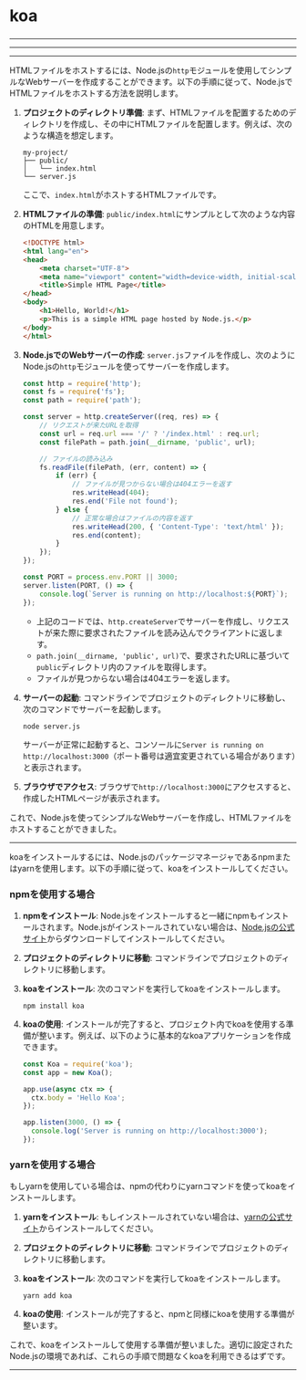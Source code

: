 ###
# koa
###

---

---

---

HTMLファイルをホストするには、Node.jsの`http`モジュールを使用してシンプルなWebサーバーを作成することができます。以下の手順に従って、Node.jsでHTMLファイルをホストする方法を説明します。

1. **プロジェクトのディレクトリ準備**:
   まず、HTMLファイルを配置するためのディレクトリを作成し、その中にHTMLファイルを配置します。例えば、次のような構造を想定します。
   ```
   my-project/
   ├── public/
   │   └── index.html
   └── server.js
   ```

   ここで、`index.html`がホストするHTMLファイルです。

2. **HTMLファイルの準備**:
   `public/index.html`にサンプルとして次のような内容のHTMLを用意します。
   ```html
   <!DOCTYPE html>
   <html lang="en">
   <head>
       <meta charset="UTF-8">
       <meta name="viewport" content="width=device-width, initial-scale=1.0">
       <title>Simple HTML Page</title>
   </head>
   <body>
       <h1>Hello, World!</h1>
       <p>This is a simple HTML page hosted by Node.js.</p>
   </body>
   </html>
   ```

3. **Node.jsでのWebサーバーの作成**:
   `server.js`ファイルを作成し、次のようにNode.jsの`http`モジュールを使ってサーバーを作成します。

   ```javascript
   const http = require('http');
   const fs = require('fs');
   const path = require('path');

   const server = http.createServer((req, res) => {
       // リクエストが来たURLを取得
       const url = req.url === '/' ? '/index.html' : req.url;
       const filePath = path.join(__dirname, 'public', url);

       // ファイルの読み込み
       fs.readFile(filePath, (err, content) => {
           if (err) {
               // ファイルが見つからない場合は404エラーを返す
               res.writeHead(404);
               res.end('File not found');
           } else {
               // 正常な場合はファイルの内容を返す
               res.writeHead(200, { 'Content-Type': 'text/html' });
               res.end(content);
           }
       });
   });

   const PORT = process.env.PORT || 3000;
   server.listen(PORT, () => {
       console.log(`Server is running on http://localhost:${PORT}`);
   });
   ```

   - 上記のコードでは、`http.createServer`でサーバーを作成し、リクエストが来た際に要求されたファイルを読み込んでクライアントに返します。
   - `path.join(__dirname, 'public', url)`で、要求されたURLに基づいて`public`ディレクトリ内のファイルを取得します。
   - ファイルが見つからない場合は404エラーを返します。

4. **サーバーの起動**:
   コマンドラインでプロジェクトのディレクトリに移動し、次のコマンドでサーバーを起動します。

   ```
   node server.js
   ```

   サーバーが正常に起動すると、コンソールに`Server is running on http://localhost:3000`（ポート番号は適宜変更されている場合があります）と表示されます。

5. **ブラウザでアクセス**:
   ブラウザで`http://localhost:3000`にアクセスすると、作成したHTMLページが表示されます。

これで、Node.jsを使ってシンプルなWebサーバーを作成し、HTMLファイルをホストすることができました。

---

koaをインストールするには、Node.jsのパッケージマネージャであるnpmまたはyarnを使用します。以下の手順に従って、koaをインストールしてください。

### npmを使用する場合

1. **npmをインストール**: Node.jsをインストールすると一緒にnpmもインストールされます。Node.jsがインストールされていない場合は、[Node.jsの公式サイト](https://nodejs.org/)からダウンロードしてインストールしてください。

2. **プロジェクトのディレクトリに移動**: コマンドラインでプロジェクトのディレクトリに移動します。

3. **koaをインストール**: 次のコマンドを実行してkoaをインストールします。

   ```
   npm install koa
   ```

4. **koaの使用**: インストールが完了すると、プロジェクト内でkoaを使用する準備が整います。例えば、以下のように基本的なkoaアプリケーションを作成できます。

   ```javascript
   const Koa = require('koa');
   const app = new Koa();

   app.use(async ctx => {
     ctx.body = 'Hello Koa';
   });

   app.listen(3000, () => {
     console.log('Server is running on http://localhost:3000');
   });
   ```

### yarnを使用する場合

もしyarnを使用している場合は、npmの代わりにyarnコマンドを使ってkoaをインストールします。

1. **yarnをインストール**: もしインストールされていない場合は、[yarnの公式サイト](https://classic.yarnpkg.com/en/docs/install/)からインストールしてください。

2. **プロジェクトのディレクトリに移動**: コマンドラインでプロジェクトのディレクトリに移動します。

3. **koaをインストール**: 次のコマンドを実行してkoaをインストールします。

   ```
   yarn add koa
   ```

4. **koaの使用**: インストールが完了すると、npmと同様にkoaを使用する準備が整います。

これで、koaをインストールして使用する準備が整いました。適切に設定されたNode.jsの環境であれば、これらの手順で問題なくkoaを利用できるはずです。

---
